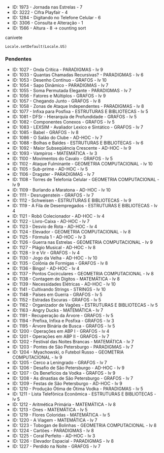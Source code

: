 - ID: 1973 - Jornada nas Estrelas - 7
- ID: 3222 - Cifra Playfair - 4
- ID: 1284 - Digitando no Telefone Celular - 6
- ID: 3306 - Consulta e Alteração - 1
- ID: 1566 - Altura - 8 -> counting sort

canivete

```
Locale.setDefault(Locale.US)
```

### Pendentes

- ID: 1027 - Onda Crítica - PARADIGMAS - lv 9
- ID: 1033 - Quantas Chamadas Recursivas? - PARADIGMAS - lv 6
- ID: 1053 - Desenho Contínuo - GRAFOS - lv 10
- ID: 1054 - Sapo Dinâmico - PARADIGMAS - lv 7
- ID: 1055 - Soma Permutada Elegante - PARADIGMAS - lv 7
- ID: 1056 - Fatores e Múltiplos - GRAFOS - lv 9
- ID: 1057 - Chegando Junto - GRAFOS - lv 8
- ID: 1058 - Zonas de Ataque Independentes - PARADIGMAS - lv 8
- ID: 1077 - Infixa para Posfixa - ESTRUTURAS E BIBLIOTECAS - lv 5 
- ID: 1081 - DFSr - Hierarquia de Profundidade - GRAFOS - lv 5
- ID: 1082 - Componentes Conexos - GRAFOS - lv 5
- ID: 1083 - LEXSIM - Avaliador Lexico e Sintático - GRAFOS - lv 7
- ID: 1085 - Babel - GRAFOS - lv 8
- ID: 1086 - O Salão do Clube - AD-HOC - lv 7
- ID: 1088 - Bolhas e Baldes - ESTRUTURAS E BIBLIOTECAS - lv 6
- ID: 1092 - Maior Subseqüência Crescente - AD-HOC  - lv 9
- ID: 1093 - Vampiros - MATEMÁTICA - lv 3 
- ID: 1100 - Movimentos do Cavalo - GRAFOS - lv 5
- ID: 1102 - Ataque Fulminante - GEOMETRIA COMPUTACIONAL - lv 10
- ID: 1105 - Sub-prime - AD-HOC - lv 5
- ID: 1106 - Dragster - PARADIGMAS - lv 7
- ID: 1108 - Torres de Telefonia Celular - GEOMETRIA COMPUTACIONAL - lv 9
- ID: 1109 - Burlando a Maratona - AD-HOC - lv 10
- ID: 1111 - Desrugenstein - GRAFOS - lv 7
- ID: 1112 - Schweisen - ESTRUTURAS E BIBLIOTECAS - lv 9
- ID: 1119 - A Fila de Desempregados - ESTRUTURAS E BIBLIOTECAS - lv 4
- ID: 1121 - Robô Colecionador - AD-HOC - lv 4 
- ID: 1122 - Livro-Caixa - AD-HOC - lv 7
- ID: 1123 - Desvio de Rota - AD-HOC - lv 4 
- ID: 1124 - Elevador - GEOMETRIA COMPUTACIONAL - lv 8
- ID: 1125 - Fórmula 1 - AD-HOC - lv 3 
- ID: 1126 - Guerra nas Estrelas - GEOMETRIA COMPUTACIONAL - lv 9 
- ID: 1127 - Plágio Musical - AD-HOC - lv 8
- ID: 1128 - Ir e Vir - GRAFOS - lv 4
- ID: 1130 - Jogo da Velha - AD-HOC - lv 10
- ID: 1135 - Colônia de Formigas - GRAFOS - lv 8
- ID: 1136 - Bingo! - AD-HOC - lv 4
- ID: 1137 - Pontos Cocirculares - GEOMETRIA COMPUTACIONAL - lv 8
- ID: 1138 - Contagem de Dígitos - MATEMÁTICA - lv 8
- ID: 1139 - Necessidades Elétricas - AD-HOC - lv 10
- ID: 1141 - Cultivando Strings - STRINGS - lv 10
- ID: 1148 - Países em Guerra - GRAFOS - lv 5
- ID: 1152 - Estradas Escuras - GRAFOS - lv 5
- ID: 1162 - Organizador de Vagões - ESTRUTURAS E BIBLIOTECAS - lv 5
- ID: 1163 - Angry Ducks - MATEMÁTICA - lv 7
- ID: 1191 - Recuperação da Árvore - GRAFOS - lv 5
- ID: 1194 - Prefixa, Infixa e Posfixa - GRAFOS - lv 3
- ID: 1195 - Árvore Binária de Busca - GRAFOS - lv 5
- ID: 1200 - Operações em ABP I - GRAFOS - lv 4
- ID: 1201 - Operações em ABP II - GRAFOS - lv 7
- ID: 1202 - Festival das Noites Brancas - MATEMÁTICA - lv 7
- ID: 1203 - Pontes de São Petersburgo - PARADIGMAS - lv 7
- ID: 1204 - Myachowski, o Futebol Russo - GEOMETRIA COMPUTACIONAL - lv 9
- ID: 1205 - Cerco a Leningrado - GRAFOS - lv 7
- ID: 1206 - Desafio de São Petersburgo - AD-HOC - lv 9
- ID: 1207 - Os Benefícios da Vodka - GRAFOS - lv 9
- ID: 1208 - As dinastias de São Petersburgo - GRAFOS - lv 7
- ID: 1209 - Festas de São Petersburgo - AD-HOC - lv 9
- ID: 1210 - Produção Ótima de Ótima Vodka - PARADIGMAS - lv 5
- ID: 1211 - Lista Telefônica Econômica - ESTRUTURAS E BIBLIOTECAS - lv 5
- ID: 1212 - Aritmética Primária - MATEMÁTICA - lv 8
- ID: 1213 - Ones - MATEMÁTICA - lv 5
- ID: 1219 - Flores Coloridas - MATEMÁTICA - lv 5
- ID: 1220 - A Viagem - MATEMÁTICA - lv 7
- ID: 1223 - Tobogan de Bolinhas - GEOMETRIA COMPUTACIONAL - lv 8
- ID: 1224 - Cartões - PARADIGMAS - lv 8
- ID: 1225 - Coral Perfeito - AD-HOC - lv 3
- ID: 1226 - Elevador Espacial - PARADIGMAS - lv 8
- ID: 1227 - Perdido na Noite - GRAFOS - lv 7










